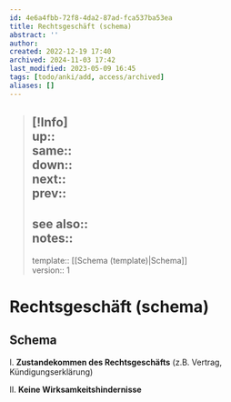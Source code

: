 ```yaml
---
id: 4e6a4fbb-72f8-4da2-87ad-fca537ba53ea
title: Rechtsgeschäft (schema)
abstract: ''
author: 
created: 2022-12-19 17:40
archived: 2024-11-03 17:42
last_modified: 2023-05-09 16:45
tags: [todo/anki/add, access/archived]
aliases: []
---
```


> [!Info]  
> up::  
> same::  
> down::  
> next::  
> prev::
> ---  
> see also::  
> notes:: 
> ---
> template:: [[Schema (template)|Schema]]  
> version:: 1

# Rechtsgeschäft (schema)

## Schema

I. **Zustandekommen des Rechtsgeschäfts** (z.B. Vertrag, Kündigungserklärung)

II. **Keine Wirksamkeitshindernisse**
